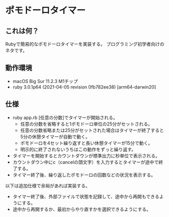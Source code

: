 # ポモドーロタイマー

## これは何？

Rubyで簡易的なポモドーロタイマーを実装する。
プログラミング初学者向けのネタです。

## 動作環境

- macOS Big Sur 11.2.3 M1チップ
- ruby 3.0.1p64 (2021-04-05 revision 0fb782ee38) [arm64-darwin20]

## 仕様
- ruby app.rb [任意の分数]でタイマーが開始される。
  - 任意の分数を省略すると1ポモドーロ単位の25分がセットされる。
  - 任意の分数省略または25分がセットされた場合はタイマーが終了すると5分の休憩タイマーが自動で動く。
  - ポモドーロを4セット繰り返すと長い休憩タイマーが15分で動く。
  - 明示的に終了されないうちはこの動作をずっと繰り返す。
- タイマーを開始するとカウントダウンが標準出力に秒単位で表示される。
- カウントダウン中にc（cancelの頭文字）を入力するとタイマーが途中で終了する。
- タイマー終了後、繰り返したポモドーロの回数などの状況を表示する。

以下は追加仕様で余裕があれば実装する。

- タイマー終了後、外部ファイルで状態を記録して、途中から再開もできるようにする。
- 途中から再開するか、最初からやり直すかを選択できるようにする。
